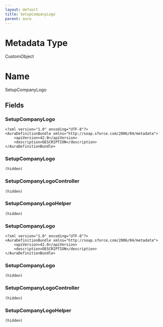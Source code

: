 ```yaml
---
layout: default
title: SetupCompanyLogo
parent: aura
---
```

# Metadata Type
CustomObject

# Name
SetupCompanyLogo
## Fields
### SetupCompanyLogo

```
<?xml version="1.0" encoding="UTF-8"?>
<AuraDefinitionBundle xmlns="http://soap.sforce.com/2006/04/metadata">
    <apiVersion>42.0</apiVersion>
    <description>DESCRIPTION</description>
</AuraDefinitionBundle>
```
### SetupCompanyLogo

```
(hidden)
```
### SetupCompanyLogoController

```
(hidden)
```
### SetupCompanyLogoHelper

```
(hidden)
```
### SetupCompanyLogo

```
<?xml version="1.0" encoding="UTF-8"?>
<AuraDefinitionBundle xmlns="http://soap.sforce.com/2006/04/metadata">
    <apiVersion>42.0</apiVersion>
    <description>DESCRIPTION</description>
</AuraDefinitionBundle>
```
### SetupCompanyLogo

```
(hidden)
```
### SetupCompanyLogoController

```
(hidden)
```
### SetupCompanyLogoHelper

```
(hidden)
```
